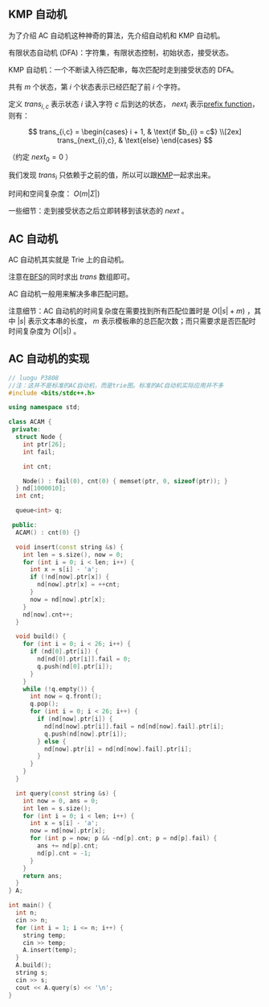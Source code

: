 ## KMP 自动机

为了介绍 AC 自动机这种神奇的算法，先介绍自动机和 KMP 自动机。

有限状态自动机 (DFA)：字符集，有限状态控制，初始状态，接受状态。

KMP 自动机：一个不断读入待匹配串，每次匹配时走到接受状态的 DFA。

共有 $m$ 个状态，第 $i$ 个状态表示已经匹配了前 $i$ 个字符。

定义 $trans_{i,c}$ 表示状态 $i$ 读入字符 $c$ 后到达的状态， $next_{i}$ 表示[prefix function](/string/prefix-function)，则有：

$$
trans_{i,c} =
\begin{cases}
i + 1,  & \text{if $b_{i} = c$} \\[2ex]
trans_{next_{i},c}, & \text{else}
\end{cases}
$$

（约定 $next_{0}=0$ ）

我们发现 $trans_{i}$ 只依赖于之前的值，所以可以跟[KMP](/string/prefix-function/#knuth-morris-pratt)一起求出来。

时间和空间复杂度： $O(m|\Sigma|)$ 

一些细节：走到接受状态之后立即转移到该状态的 $next$ 。

## AC 自动机

AC 自动机其实就是 Trie 上的自动机。

注意在[BFS](/search/bfs)的同时求出 $trans$ 数组即可。

AC 自动机一般用来解决多串匹配问题。

注意细节：AC 自动机的时间复杂度在需要找到所有匹配位置时是 $O(|s|+m)$ ，其中 $|s|$ 表示文本串的长度， $m$ 表示模板串的总匹配次数；而只需要求是否匹配时时间复杂度为 $O(|s|)$ 。

## AC 自动机的实现

```cpp
// luogu P3808
//注：这并不是标准的AC自动机，而是trie图。标准的AC自动机实际应用并不多
#include <bits/stdc++.h>

using namespace std;

class ACAM {
 private:
  struct Node {
    int ptr[26];
    int fail;

    int cnt;

    Node() : fail(0), cnt(0) { memset(ptr, 0, sizeof(ptr)); }
  } nd[1000010];
  int cnt;

  queue<int> q;

 public:
  ACAM() : cnt(0) {}

  void insert(const string &s) {
    int len = s.size(), now = 0;
    for (int i = 0; i < len; i++) {
      int x = s[i] - 'a';
      if (!nd[now].ptr[x]) {
        nd[now].ptr[x] = ++cnt;
      }
      now = nd[now].ptr[x];
    }
    nd[now].cnt++;
  }

  void build() {
    for (int i = 0; i < 26; i++) {
      if (nd[0].ptr[i]) {
        nd[nd[0].ptr[i]].fail = 0;
        q.push(nd[0].ptr[i]);
      }
    }
    while (!q.empty()) {
      int now = q.front();
      q.pop();
      for (int i = 0; i < 26; i++) {
        if (nd[now].ptr[i]) {
          nd[nd[now].ptr[i]].fail = nd[nd[now].fail].ptr[i];
          q.push(nd[now].ptr[i]);
        } else {
          nd[now].ptr[i] = nd[nd[now].fail].ptr[i];
        }
      }
    }
  }

  int query(const string &s) {
    int now = 0, ans = 0;
    int len = s.size();
    for (int i = 0; i < len; i++) {
      int x = s[i] - 'a';
      now = nd[now].ptr[x];
      for (int p = now; p && ~nd[p].cnt; p = nd[p].fail) {
        ans += nd[p].cnt;
        nd[p].cnt = -1;
      }
    }
    return ans;
  }
} A;

int main() {
  int n;
  cin >> n;
  for (int i = 1; i <= n; i++) {
    string temp;
    cin >> temp;
    A.insert(temp);
  }
  A.build();
  string s;
  cin >> s;
  cout << A.query(s) << '\n';
}
```
